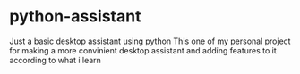 # python-assistant
Just a basic desktop assistant using python
This one of my personal project for making a more convinient desktop assistant and adding features to it according to what i learn
